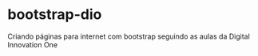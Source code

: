 # bootstrap-dio
Criando páginas para internet com bootstrap seguindo as aulas da Digital Innovation One

